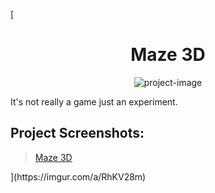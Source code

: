 [<h1 align="center" id="title">Maze 3D</h1>

<p align="center"><img src="https://imgur.com/gallery/GltZO7W" alt="project-image"></p>

<p id="description">It's not really a game just an experiment.</p>

<h2>Project Screenshots:</h2>

<blockquote class="imgur-embed-pub" lang="en" data-id="a/RhKV28m"><a href="//imgur.com/RhKV28m">Maze 3D</a></blockquote><script async src="//s.imgur.com/min/embed.js" charset="utf-8"></script>
](https://imgur.com/a/RhKV28m)
